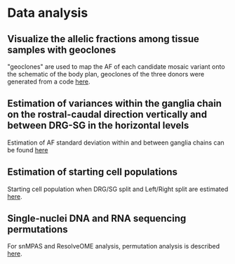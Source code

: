 # Data analysis

## Visualize the allelic fractions among tissue samples with geoclones

"geoclones" are used to map the AF of each candidate mosaic variant onto the schematic of the body plan, geoclones of the three donors were generated from a code [here](https://github.com/shishenyxx/Human_DRG_SG/tree/main/Analysis/geoclone).

## Estimation of variances within the ganglia chain on the rostral-caudal direction vertically and between DRG-SG in the horizontal levels

Estimation of AF standard deviation within and between ganglia chains can be found [here](https://github.com/shishenyxx/Human_DRG_SG/tree/main/Analysis/Stdev_vertical_horizontal)

## Estimation of starting cell populations

Starting cell population when DRG/SG split and Left/Right split are estimated [here](https://github.com/shishenyxx/Human_DRG_SG/tree/main/Analysis/Simulate_starting_population).

## Single-nuclei DNA and RNA sequencing permutations

For snMPAS and ResolveOME analysis, permutation analysis is described [here](https://github.com/shishenyxx/Human_DRG_SG/tree/main/Analysis/Permutation_single_cell). 


